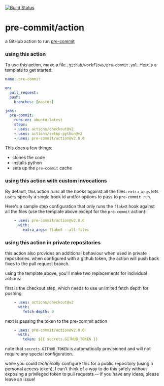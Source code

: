 [![Build Status](https://github.com/pre-commit/action/workflows/deploy/badge.svg)](https://github.com/pre-commit/action/actions)

pre-commit/action
=================

a GitHub action to run [pre-commit](https://pre-commit.com)

### using this action

To use this action, make a file `.github/workflows/pre-commit.yml`.  Here's a
template to get started:

```yaml
name: pre-commit

on:
  pull_request:
  push:
    branches: [master]

jobs:
  pre-commit:
    runs-on: ubuntu-latest
    steps:
    - uses: actions/checkout@v2
    - uses: actions/setup-python@v2
    - uses: pre-commit/action@v2.0.0
```

This does a few things:

- clones the code
- installs python
- sets up the `pre-commit` cache

### using this action with custom invocations

By default, this action runs all the hooks against all the files.  `extra_args`
lets users specify a single hook id and/or options to pass to `pre-commit run`.

Here's a sample step configuration that only runs the `flake8` hook against all
the files (use the template above except for the `pre-commit` action):

```yaml
    - uses: pre-commit/action@v2.0.0
      with:
        extra_args: flake8 --all-files
```

### using this action in private repositories

this action also provides an additional behaviour when used in private
repositories.  when configured with a github token, the action will push back
fixes to the pull request branch.

using the template above, you'll make two replacements for individual actions:

first is the checkout step, which needs to use unlimited fetch depth for
pushing

```yaml
    - uses: actions/checkout@v2
      with:
        fetch-depth: 0
```

next is passing the token to the pre-commit action

```yaml
    - uses: pre-commit/action@v2.0.0
      with:
        token: ${{ secrets.GITHUB_TOKEN }}
```

note that `secrets.GITHUB_TOKEN` is automatically provisioned and will not
require any special configuration.

while you could _technically_ configure this for a public repository (using a
personal access token), I can't think of a way to do this safely without
exposing a privileged token to pull requests -- if you have any ideas, please
leave an issue!

